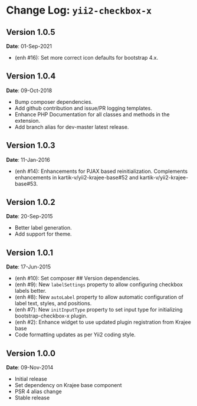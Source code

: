 Change Log: `yii2-checkbox-x`
=============================

## Version 1.0.5

**Date**: 01-Sep-2021

- (enh #16): Set more correct icon defaults for bootstrap 4.x.

## Version 1.0.4

**Date**: 09-Oct-2018

- Bump composer dependencies.
- Add github contribution and issue/PR logging templates.
- Enhance PHP Documentation for all classes and methods in the extension.
- Add branch alias for dev-master latest release.

## Version 1.0.3

**Date**: 11-Jan-2016

- (enh #14): Enhancements for PJAX based reinitialization. Complements enhancements in kartik-v/yii2-krajee-base#52 and kartik-v/yii2-krajee-base#53.

## Version 1.0.2

**Date**: 20-Sep-2015

- Better label generation.
- Add support for theme.

## Version 1.0.1

**Date**: 17-Jun-2015

- (enh #10): Set composer ## Version dependencies.
- (enh #9): New `labelSettings` property to allow configuring checkbox labels better.
- (enh #8): New `autoLabel` property to allow automatic configuration of label text, styles, and positions.
- (enh #7): New `initInputType` property to set input type for initializing bootstrap-checkbox-x plugin.
- (enh #2): Enhance widget to use updated plugin registration from Krajee base
- Code formatting updates as per Yii2 coding style.

## Version 1.0.0

**Date**: 09-Nov-2014

- Initial release
- Set dependency on Krajee base component
- PSR 4 alias change
- Stable release
